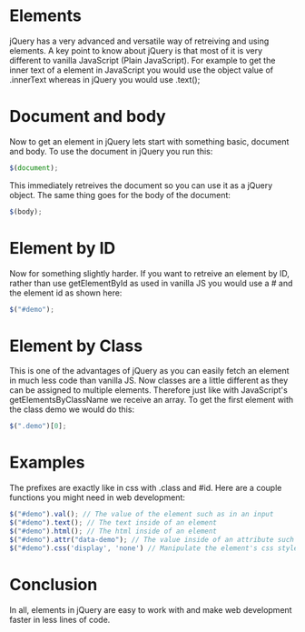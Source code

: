 # Elements

jQuery has a very advanced and versatile way of retreiving and using elements. A key point to know about jQuery is that most of it is very different to vanilla JavaScript (Plain JavaScript). For example to get the inner text of a element in JavaScript you would use the object value of .innerText whereas in jQuery you would use .text(); 

# Document and body
Now to get an element in jQuery lets start with something basic, document and body. To use the document in jQuery you run this:
```js
$(document);
```
This immediately retreives the document so you can use it as a jQuery object. The same thing goes for the body of the document:
```js
$(body);
```
# Element by ID
Now for something slightly harder. If you want to retreive an element by ID, rather than use getElementById as used in vanilla JS you would use a # and the element id as shown here:
```js
$("#demo");
```
# Element by Class
This is one of the advantages of jQuery as you can easily fetch an element in much less code than vanilla JS. Now classes are a little different as they can be assigned to multiple elements. Therefore just like with JavaScript's getElementsByClassName we receive an array. To get the first element with the class demo we would do this:
```js
$(".demo")[0];
```
# Examples
The prefixes are exactly like in css with .class and #id. Here are a couple functions you might need in web development:
```js
$("#demo").val(); // The value of the element such as in an input
$("#demo").text(); // The text inside of an element
$("#demo").html(); // The html inside of an element
$("#demo").attr("data-demo"); // The value inside of an attribute such as data-demo
$("#demo").css('display', 'none') // Manipulate the element's css style
```

# Conclusion
In all, elements in jQuery are easy to work with and make web development faster in less lines of code.